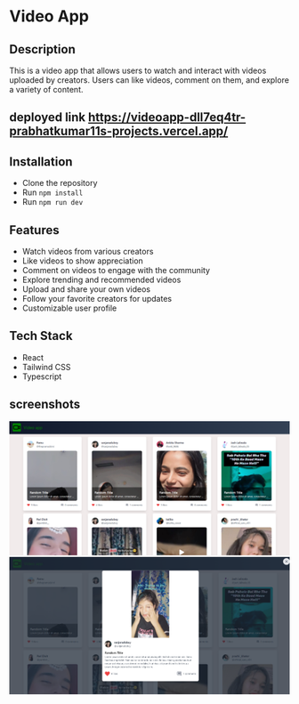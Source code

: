# Video App

## Description

This is a video app that allows users to watch and interact with videos uploaded by creators. Users can like videos, comment on them, and explore a variety of content.

## deployed link https://videoapp-dll7eq4tr-prabhatkumar11s-projects.vercel.app/

## Installation

- Clone the repository
- Run `npm install`
- Run `npm run dev`

## Features

- Watch videos from various creators
- Like videos to show appreciation
- Comment on videos to engage with the community
- Explore trending and recommended videos
- Upload and share your own videos
- Follow your favorite creators for updates
- Customizable user profile

## Tech Stack

- React
- Tailwind CSS
- Typescript

## screenshots

![image](./videoapp/src/assets/Screenshot%202024-04-11%20075411.png)
![image](./videoapp/src/assets/Screenshot%202024-04-11%20075429.png)
